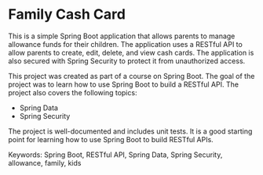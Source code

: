 # Family Cash Card

This is a simple Spring Boot application that allows parents to manage allowance funds for their children. The application uses a RESTful API to allow parents to create, edit, delete, and view cash cards. The application is also secured with Spring Security to protect it from unauthorized access.

This project was created as part of a course on Spring Boot. The goal of the project was to learn how to use Spring Boot to build a RESTful API. The project also covers the following topics:

- Spring Data
- Spring Security

The project is well-documented and includes unit tests. It is a good starting point for learning how to use Spring Boot to build RESTful APIs.

Keywords: Spring Boot, RESTful API, Spring Data, Spring Security, allowance, family, kids
